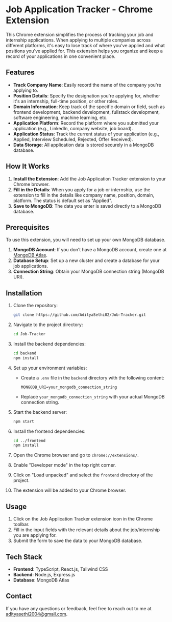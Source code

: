 # Job Application Tracker - Chrome Extension

This Chrome extension simplifies the process of tracking your job and internship applications. When applying to multiple companies across different platforms, it's easy to lose track of where you've applied and what positions you've applied for. This extension helps you organize and keep a record of your applications in one convenient place.

## Features

- **Track Company Name**: Easily record the name of the company you're applying to.
- **Position Details**: Specify the designation you're applying for, whether it's an internship, full-time position, or other roles.
- **Domain Information**: Keep track of the specific domain or field, such as frontend development, backend development, fullstack development, software engineering, machine learning, etc.
- **Application Platform**: Record the platform where you submitted your application (e.g., LinkedIn, company website, job board).
- **Application Status**: Track the current status of your application (e.g., Applied, Interview Scheduled, Rejected, Offer Received).
- **Data Storage**: All application data is stored securely in a MongoDB database.

## How It Works

1. **Install the Extension**: Add the Job Application Tracker extension to your Chrome browser.
2. **Fill in the Details**: When you apply for a job or internship, use the extension to fill in the details like company name, position, domain, platform. The status is default set as "Applied".
3. **Save to MongoDB**: The data you enter is saved directly to a MongoDB database.

## Prerequisites

To use this extension, you will need to set up your own MongoDB database.

1. **MongoDB Account**: If you don’t have a MongoDB account, create one at [MongoDB Atlas](https://www.mongodb.com/cloud/atlas).
2. **Database Setup**: Set up a new cluster and create a database for your job applications.
3. **Connection String**: Obtain your MongoDB connection string (MongoDB URI).

## Installation

1. Clone the repository:
    ```bash
    git clone https://github.com/AdityaSethi02/Job-Tracker.git
    ```
2. Navigate to the project directory:
    ```bash
    cd Job-Tracker
    ```
3. Install the backend dependencies:
    ```bash
    cd backend
    npm install
    ```
4. Set up your environment variables:
    - Create a `.env` file in the `backend` directory with the following content:
      ```plaintext
      MONGODB_URI=your_mongodb_connection_string
      ```
    - Replace `your_mongodb_connection_string` with your actual MongoDB connection string.

5. Start the backend server:
    ```bash
    npm start
    ```

6. Install the frontend dependencies:
    ```bash
    cd ../frontend
    npm install
    ```

7. Open the Chrome browser and go to `chrome://extensions/`.
8. Enable "Developer mode" in the top right corner.
9. Click on "Load unpacked" and select the `frontend` directory of the project.
10. The extension will be added to your Chrome browser.

## Usage

1. Click on the Job Application Tracker extension icon in the Chrome toolbar.
2. Fill in the input fields with the relevant details about the job/internship you are applying for.
3. Submit the form to save the data to your MongoDB database.

## Tech Stack

- **Frontend**: TypeScript, React.js, Tailwind CSS
- **Backend**: Node.js, Express.js
- **Database**: MongoDB Atlas

## Contact

If you have any questions or feedback, feel free to reach out to me at adityasethi2004@gmail.com.